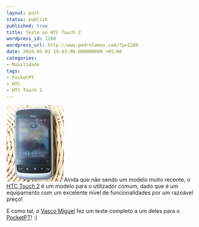 ```yaml
---
layout: post
status: publish
published: true
title: Teste ao HTC Touch 2
wordpress_id: 1280
wordpress_url: http://www.pedrolamas.com/?p=1280
date: 2010-05-02 19:43:06.000000000 +01:00
categories:
- Mobilidade
tags:
- PocketPT
- HTC
- HTC Touch 2
---
```

[![](wp-content/uploads/2010/05/HTC-Touch-2.jpg "HTC Touch 2")](http://www.pocketpt.net/forum/index.php?showtopic=31851)Ainda que não sendo um modelo muito recente, o [HTC Touch 2](http://www.htc.com/www/product/touch2/overview.html) é um modelo para o utilizador comum, dado que é um equipamento com um excelente nível de funcionalidades por um razoável preço!

E como tal, o [Vasco Miguel](http://www.pocketpt.net/forum/index.php?showtopic=22021) fez um teste completo a um deles para o [PocketPT](http://www.pocketpt.net)! :)
